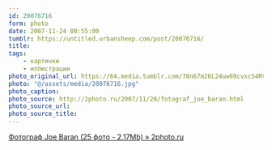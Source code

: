 ```yaml
---
id: 20076716
form: photo
date: 2007-11-24 00:55:00
tumblr: https://untitled.urbansheep.com/post/20076716/
title:
tags:
    - картинки
    - иллюстрации
photo_original_url: https://64.media.tumblr.com/78n67m26L24uw69cvxcS4RVt_1280.jpg
photo: "@/assets/media/20076716.jpg"
photo_caption:
photo_source: http://2photo.ru/2007/11/20/fotograf_joe_baran.html
photo_source_url:
photo_source_title:
---
```


<p><a href="http://2photo.ru/2007/11/20/fotograf_joe_baran.html">Фотограф Joe Baran (25 фото - 2.17Mb) » 2photo.ru</a></p>

